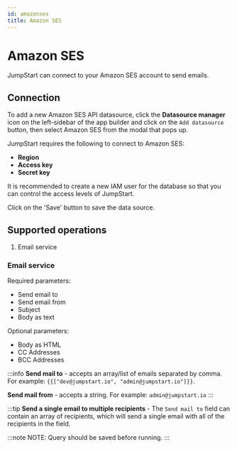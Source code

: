 ```yaml
---
id: amazonses
title: Amazon SES
---
```


# Amazon SES

JumpStart can connect to your Amazon SES account to send emails.


## Connection
To add a new Amazon SES API datasource, click the **Datasource manager** icon on the left-sidebar of the app builder and click on the `Add datasource` button, then select Amazon SES from the modal that pops up.

JumpStart requires the following to connect to Amazon SES:

- **Region**
- **Access key**
- **Secret key**

It is recommended to create a new IAM user for the database so that you can control the access levels of JumpStart.

Click on the 'Save' button to save the data source.

## Supported operations
1.  Email service


### Email service
Required parameters:
- Send email to
- Send email from
- Subject
- Body as text


Optional parameters:
- Body as HTML
- CC Addresses
- BCC Addresses


:::info
**Send mail to** - accepts an array/list of emails separated by comma.
For example:
`{{["dev@jumpstart.io", "admin@jumpstart.io"]}}`.

**Send mail from** - accepts a string.
For example: `admin@jumpstart.io`
:::

:::tip
**Send a single email to multiple recipients** - The `Send mail to` field can contain an array of recipients, which will send a single email with all of the recipients in the field.


:::note
NOTE: Query should be saved before running.
:::
